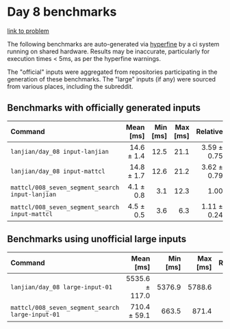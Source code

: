 # Day 8 benchmarks

[link to problem](http://adventofcode.com/2021/day/8)

The following benchmarks are auto-generated via [hyperfine](https://github.com/sharkdp/hyperfine) by a ci system running on shared hardware. Results may be inaccurate, particularly for execution times < 5ms, as per the hyperfine warnings.

The "official" inputs were aggregated from repositories participating in the generation of these benchmarks. The "large" inputs (if any) were sourced from various places, including the subreddit.

## Benchmarks with officially generated inputs
| Command | Mean [ms] | Min [ms] | Max [ms] | Relative |
|:---|---:|---:|---:|---:|
| `lanjian/day_08 input-lanjian` | 14.6 ± 1.4 | 12.5 | 21.1 | 3.59 ± 0.75 |
| `lanjian/day_08 input-mattcl` | 14.8 ± 1.7 | 12.6 | 21.2 | 3.62 ± 0.79 |
| `mattcl/008_seven_segment_search input-lanjian` | 4.1 ± 0.8 | 3.1 | 12.3 | 1.00 |
| `mattcl/008_seven_segment_search input-mattcl` | 4.5 ± 0.5 | 3.6 | 6.3 | 1.11 ± 0.24 |
## Benchmarks using unofficial large inputs
| Command | Mean [ms] | Min [ms] | Max [ms] | Relative |
|:---|---:|---:|---:|---:|
| `lanjian/day_08 large-input-01` | 5535.6 ± 117.0 | 5376.9 | 5788.6 | 7.79 ± 0.67 |
| `mattcl/008_seven_segment_search large-input-01` | 710.4 ± 59.1 | 663.5 | 871.4 | 1.00 |
